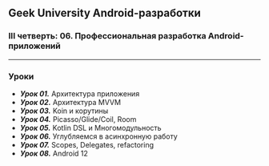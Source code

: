 ## Geek University Android-разработки
### III четверть: 06. Профессиональная разработка Android-приложений

---

### Уроки
- ***Урок 01.*** Архитектура приложения
- ***Урок 02.*** Архитектура MVVM
- ***Урок 03.*** Koin и корутины
- ***Урок 04.*** Picasso/Glide/Coil, Room
- ***Урок 05.*** Kotlin DSL и Многомодульность
- ***Урок 06.*** Углубляемся в асинхронную работу
- ***Урок 07.*** Scopes, Delegates, refactoring
- ***Урок 08.*** Android 12

